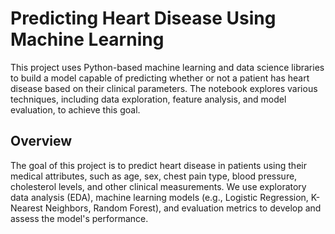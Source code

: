 # Predicting Heart Disease Using Machine Learning
This project uses Python-based machine learning and data science libraries to build a model capable of predicting whether or not a patient has heart disease based on their clinical parameters. The notebook explores various techniques, including data exploration, feature analysis, and model evaluation, to achieve this goal.

## Overview
The goal of this project is to predict heart disease in patients using their medical attributes, such as age, sex, chest pain type, blood pressure, cholesterol levels, and other clinical measurements. We use exploratory data analysis (EDA), machine learning models (e.g., Logistic Regression, K-Nearest Neighbors, Random Forest), and evaluation metrics to develop and assess the model's performance.
